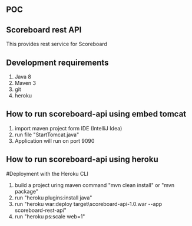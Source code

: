 ## POC

## Scoreboard rest API
This provides rest service for Scoreboard

## Development requirements
1. Java 8
2. Maven 3
3. git
4. heroku

## How to run scoreboard-api using embed tomcat

1. import maven project form IDE (IntelliJ Idea)
2. run file "StartTomcat.java"
3. Application will run on port 9090

## How to run scoreboard-api using heroku

#Deployment with the Heroku CLI

1. build a project uring maven command "mvn clean install" or "mvn package"
2. run "heroku plugins:install java"
3. run "heroku war:deploy target\scoreboard-api-1.0.war  --app scoreboard-rest-api"
4. run "heroku ps:scale web=1"
